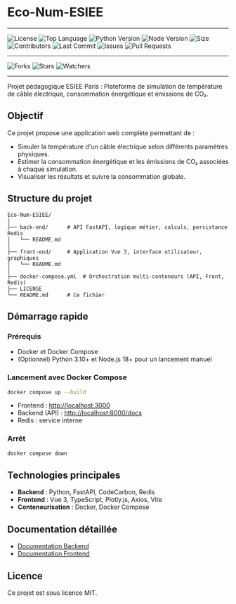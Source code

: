 # Eco-Num-ESIEE

---

![License](https://img.shields.io/github/license/Redstoneur/Eco-Num-ESIEE)
![Top Language](https://img.shields.io/github/languages/top/Redstoneur/Eco-Num-ESIEE)
![Python Version](https://img.shields.io/badge/python-3.10+-blue)
![Node Version](https://img.shields.io/badge/Node-22+-green)
![Size](https://img.shields.io/github/repo-size/Redstoneur/Eco-Num-ESIEE)
![Contributors](https://img.shields.io/github/contributors/Redstoneur/Eco-Num-ESIEE)
![Last Commit](https://img.shields.io/github/last-commit/Redstoneur/Eco-Num-ESIEE)
![Issues](https://img.shields.io/github/issues/Redstoneur/Eco-Num-ESIEE)
![Pull Requests](https://img.shields.io/github/issues-pr/Redstoneur/Eco-Num-ESIEE)

---

![Forks](https://img.shields.io/github/forks/Redstoneur/Eco-Num-ESIEE)
![Stars](https://img.shields.io/github/stars/Redstoneur/Eco-Num-ESIEE)
![Watchers](https://img.shields.io/github/watchers/Redstoneur/Eco-Num-ESIEE)

[//]: # (---)

[//]: # ()

[//]: # (![Latest Release]&#40;https://img.shields.io/github/v/release/Redstoneur/Eco-Num-ESIEE&#41;)

[//]: # (![Release Date]&#40;https://img.shields.io/github/release-date/Redstoneur/Eco-Num-ESIEE&#41;)

[//]: # (![Build Status]&#40;https://img.shields.io/github/actions/workflow/status/Redstoneur/Eco-Num-ESIEE/pylint.yml&#41;)

---

Projet pédagogique ESIEE Paris : Plateforme de simulation de température de câble électrique, consommation énergétique et émissions de CO₂.

## Objectif

Ce projet propose une application web complète permettant de :
- Simuler la température d'un câble électrique selon différents paramètres physiques.
- Estimer la consommation énergétique et les émissions de CO₂ associées à chaque simulation.
- Visualiser les résultats et suivre la consommation globale.

## Structure du projet

```
Eco-Num-ESIEE/
│
├── back-end/      # API FastAPI, logique métier, calculs, persistance Redis
│   └── README.md
│
├── front-end/     # Application Vue 3, interface utilisateur, graphiques
│   └── README.md
│
├── docker-compose.yml  # Orchestration multi-conteneurs (API, Front, Redis)
├── LICENSE
└── README.md      # Ce fichier
```

## Démarrage rapide

### Prérequis

- Docker et Docker Compose
- (Optionnel) Python 3.10+ et Node.js 18+ pour un lancement manuel

### Lancement avec Docker Compose

```bash
docker compose up --build
```

- Frontend : [http://localhost:3000](http://localhost:3000)
- Backend (API) : [http://localhost:8000/docs](http://localhost:8000/docs)
- Redis : service interne

### Arrêt

```bash
docker compose down
```

## Technologies principales

- **Backend** : Python, FastAPI, CodeCarbon, Redis
- **Frontend** : Vue 3, TypeScript, Plotly.js, Axios, Vite
- **Conteneurisation** : Docker, Docker Compose

## Documentation détaillée

- [Documentation Backend](./back-end/README.md)
- [Documentation Frontend](./front-end/README.md)

## Licence

Ce projet est sous licence MIT.
